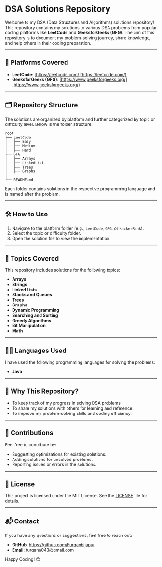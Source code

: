 # DSA Solutions Repository

Welcome to my DSA (Data Structures and Algorithms) solutions repository! This repository contains my solutions to various DSA problems from popular coding platforms like **LeetCode** and **GeeksforGeeks (GFG)**. The aim of this repository is to document my problem-solving journey, share knowledge, and help others in their coding preparation.

---

## 🚀 Platforms Covered
- **LeetCode**: [https://leetcode.com/](https://leetcode.com/)
- **GeeksforGeeks (GFG)**: [https://www.geeksforgeeks.org/](https://www.geeksforgeeks.org/)

---

## 🗂️ Repository Structure
The solutions are organized by platform and further categorized by topic or difficulty level. Below is the folder structure:

```
root
├── LeetCode
│   ├── Easy
│   ├── Medium
│   ├── Hard
├── GFG
│   ├── Arrays
│   ├── LinkedList
│   ├── Trees
│   ├── Graphs
│   
└── README.md
```

Each folder contains solutions in the respective programming language and is named after the problem.

---

## 🛠️ How to Use
1. Navigate to the platform folder (e.g., `LeetCode`, `GFG`, or `HackerRank`).
2. Select the topic or difficulty folder.
3. Open the solution file to view the implementation.

---

## 📌 Topics Covered
This repository includes solutions for the following topics:
- **Arrays**
- **Strings**
- **Linked Lists**
- **Stacks and Queues**
- **Trees**
- **Graphs**
- **Dynamic Programming**
- **Searching and Sorting**
- **Greedy Algorithms**
- **Bit Manipulation**
- **Math**

---

## 🧑‍💻 Languages Used
I have used the following programming languages for solving the problems:
- **Java**

---

## 🌟 Why This Repository?
- To keep track of my progress in solving DSA problems.
- To share my solutions with others for learning and reference.
- To improve my problem-solving skills and coding efficiency.


---

## 🤝 Contributions
Feel free to contribute by:
- Suggesting optimizations for existing solutions.
- Adding solutions for unsolved problems.
- Reporting issues or errors in the solutions.

---

## 📝 License
This project is licensed under the MIT License. See the [LICENSE](LICENSE) file for details.

---

## 📬 Contact
If you have any questions or suggestions, feel free to reach out:
- **GitHub**: https://github.com/Furqanbijapur
- **Email**: furqana043@gmail.com

Happy Coding! 😊